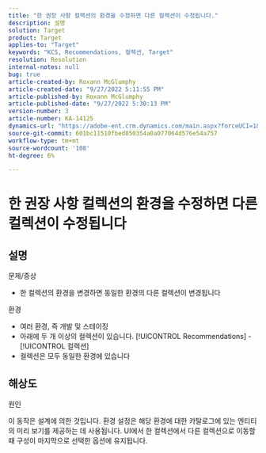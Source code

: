 ```yaml
---
title: "한 권장 사항 컬렉션의 환경을 수정하면 다른 컬렉션이 수정됩니다."
description: 설명
solution: Target
product: Target
applies-to: "Target"
keywords: "KCS, Recommendations, 컬렉션, Target"
resolution: Resolution
internal-notes: null
bug: true
article-created-by: Roxann McGlumphy
article-created-date: "9/27/2022 5:11:55 PM"
article-published-by: Roxann McGlumphy
article-published-date: "9/27/2022 5:30:13 PM"
version-number: 3
article-number: KA-14125
dynamics-url: "https://adobe-ent.crm.dynamics.com/main.aspx?forceUCI=1&pagetype=entityrecord&etn=knowledgearticle&id=0196a277-873e-ed11-9db1-00224808613b"
source-git-commit: 601bc11510fbed850354a0a077064d576e54a757
workflow-type: tm+mt
source-wordcount: '108'
ht-degree: 6%

---
```


# 한 권장 사항 컬렉션의 환경을 수정하면 다른 컬렉션이 수정됩니다

## 설명

문제/증상<br>
- 한 컬렉션의 환경을 변경하면 동일한 환경의 다른 컬렉션이 변경됩니다



환경
- 여러 환경, 즉 개발 및 스테이징
- 아래에 두 개 이상의 컬렉션이 있습니다. [!UICONTROL Recommendations] - [!UICONTROL 컬렉션]
- 컬렉션은 모두 동일한 환경에 있습니다



## 해상도


원인

이 동작은 설계에 의한 것입니다. 환경 설정은 해당 환경에 대한 카탈로그에 있는 엔티티의 미리 보기를 제공하는 데 사용됩니다. UI에서 한 컬렉션에서 다른 컬렉션으로 이동할 때 구성이 마지막으로 선택한 옵션에 유지됩니다.

